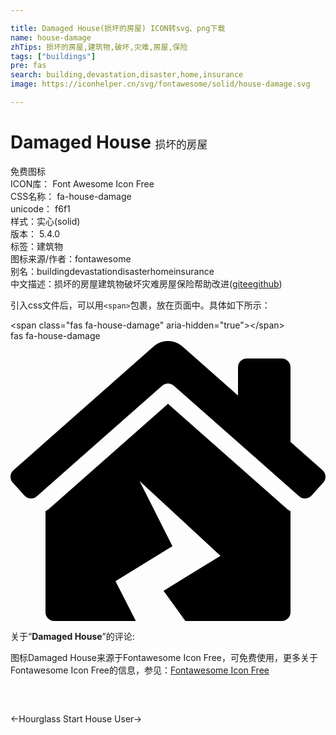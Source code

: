 ```yaml
---

title: Damaged House(损坏的房屋) ICON转svg、png下载
name: house-damage
zhTips: 损坏的房屋,建筑物,破坏,灾难,房屋,保险
tags: ["buildings"]
pre: fas
search: building,devastation,disaster,home,insurance
image: https://iconhelper.cn/svg/fontawesome/solid/house-damage.svg

---
```


# Damaged House  <small style="font-size: 60%;font-weight: 100">损坏的房屋</small>


<div class="detail-page">
<p>
<span><span class="badge-success badge">免费图标</span> </span>
<br/>
<span>
ICON库：
<span class="badge-secondary badge">Font Awesome Icon Free</span> 
</span>
<br/>
<span>
CSS名称：
<span class="badge-secondary badge">fa-house-damage</span> 
</span>
<br/>
<span>
unicode：
<span class="badge-secondary badge">f6f1</span> 
<copy-btn content='f6f1' btn-title=""></copy-btn>
<copy-btn :content='String.fromCodePoint(parseInt("f6f1", 16))' btn-title="复制U"></copy-btn>
</span><br/><span>样式：<span class="badge-light badge">实心(solid)</span></span>
<br/>
<span>
版本：
<span class="badge-secondary badge">5.4.0</span> 
</span><br/><span>标签：<span class="badge-light badge"><router-link to="/tags/buildings.html">建筑物</router-link></span></span>
<br/>
<span>图标来源/作者：<span class="badge-light badge">fontawesome</span></span> 
<br/>
<span>别名：<span class="badge-light badge">building</span><span class="badge-light badge">devastation</span><span class="badge-light badge">disaster</span><span class="badge-light badge">home</span><span class="badge-light badge">insurance</span></span><br/><span class="zh-detail">中文描述：<span class="badge-primary badge">损坏的房屋</span><span class="badge-primary badge">建筑物</span><span class="badge-primary badge">破坏</span><span class="badge-primary badge">灾难</span><span class="badge-primary badge">房屋</span><span class="badge-primary badge">保险</span><span class="help-link"><span>帮助改进</span>(<a href="https://gitee.com/liuwave/icon-helper/edit/master/json/fontawesome/solid/house-damage.json" target="_blank" rel="noopener noreferrer">gitee</a><a href="https://github.com/liuwave/icon-helper/edit/master/json/fontawesome/solid/house-damage.json" target="_blank" rel="noopener noreferrer">github</a></span>)</span><br/>
</p>
</div>
<div class="alert alert-dark">
  <i class="fas fa-house-damage fa-xs"></i>
  <i class="fas fa-house-damage fa-sm"></i>
  <i class="fas fa-house-damage fa-lg"></i>
  <i class="fas fa-house-damage fa-2x"></i>
  <i class="fas fa-house-damage fa-3x"></i>
  <i class="fas fa-house-damage fa-5x"></i>
  <i class="fas fa-house-damage fa-7x"></i>
</div>
<div>
  <p>引入css文件后，可以用<code>&lt;span&gt;</code>包裹，放在页面中。具体如下所示：    
  </p>
  <div class="alert alert-primary" style="font-size: 14px">
    &lt;span class="fas fa-house-damage" aria-hidden="true"&gt;&lt;/span&gt;
    <copy-btn content='<span class="fas fa-house-damage" aria-hidden="true"></span>'></copy-btn>
  </div>
  <div class="alert alert-secondary">
    <i class="fas fa-house-damage"
    style="font-size: 24px"
    aria-hidden="true"></i> fas fa-house-damage
    <copy-btn content="fas fa-house-damage" btn-title="复制图标名称"></copy-btn>
  </div>
</div>
<div id="svg" class="svg-wrap">
<svg xmlns="http://www.w3.org/2000/svg" viewBox="0 0 576 512"><path d="M288 114.96L69.47 307.71c-1.62 1.46-3.69 2.14-5.47 3.35V496c0 8.84 7.16 16 16 16h149.23L192 439.19l104.11-64-60.16-119.22L384 392.75l-104.11 64L319.81 512H496c8.84 0 16-7.16 16-16V311.1c-1.7-1.16-3.72-1.82-5.26-3.2L288 114.96zm282.69 121.32L512 184.45V48c0-8.84-7.16-16-16-16h-64c-8.84 0-16 7.16-16 16v51.69L314.75 10.31C307.12 3.45 297.56.01 288 0s-19.1 3.41-26.7 10.27L5.31 236.28c-6.57 5.91-7.12 16.02-1.21 22.6l21.4 23.82c5.9 6.57 16.02 7.12 22.6 1.21L277.42 81.63c6.05-5.33 15.12-5.33 21.17 0L527.91 283.9c6.57 5.9 16.69 5.36 22.6-1.21l21.4-23.82c5.9-6.57 5.36-16.69-1.22-22.59z"/></svg>
</div>
<detail full-name='fa-house-damage'></detail>
<div class="icon-detail__container">
<p>关于“<b>Damaged House</b>”的评论:</p>
</div>
<Vssue title="关于“Damaged House”的评论" />    
<div><p>图标Damaged House来源于Fontawesome Icon Free，可免费使用，更多关于  Fontawesome Icon Free的信息，参见：<a target="_blank" href="https://iconhelper.cn/fontawesome.html">Fontawesome Icon Free</a>
</p></div>

<div style="padding:2rem 0 " class="page-nav"><p class="inner"><span class="prev">←<router-link to="/icon/solid/hourglass-start.html">Hourglass Start</router-link></span> <span class="next"><router-link to="/icon/solid/house-user.html">House User</router-link>→</span></p></div>

